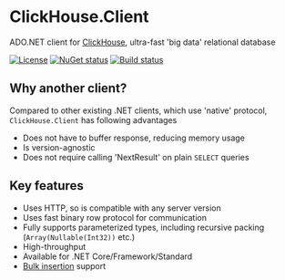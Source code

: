 # ClickHouse.Client

ADO.NET client for [ClickHouse](https://github.com/ClickHouse/ClickHouse), ultra-fast 'big data' relational database

[![License](https://img.shields.io/github/license/DarkWanderer/ClickHouse.Client?style=for-the-badge)](https://github.com/DarkWanderer/ClickHouse.Client/blob/master/LICENSE)
[![NuGet status](https://img.shields.io/nuget/dt/ClickHouse.Client?style=for-the-badge)](https://www.nuget.org/packages/ClickHouse.Client/)
[![Build status](https://img.shields.io/appveyor/build/DarkWanderer/clickhouse-client/master?style=for-the-badge)](https://ci.appveyor.com/project/DarkWanderer/clickhouse-client/branch/master)

## Why another client?

Compared to other existing .NET clients, which use 'native' protocol, `ClickHouse.Client` has following advantages 
* Does not have to buffer response, reducing memory usage
* Is version-agnostic
* Does not require calling 'NextResult' on plain `SELECT` queries

## Key features

* Uses HTTP, so is compatible with any server version
* Uses fast binary row protocol for communication
* Fully supports parameterized types, including recursive packing (`Array(Nullable(Int32))` etc.)
* High-throughput
* Available for .NET Core/Framework/Standard
* [Bulk insertion](https://github.com/DarkWanderer/ClickHouse.Client/wiki/Bulk-insertion) support
